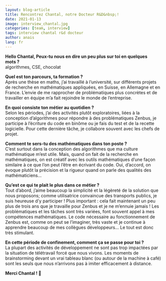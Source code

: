 ```yaml
---
layout: blog-article
title: Rencontrez Chantal, notre Docteur R&D&nbsp;!
date: 2021-01-13
image: interview_chantal.jpg
categories: [team, interview]
tags: interview chantal r&d docteur
author: anais
lang: fr
---
```


**Hello Chantal, Peux-tu nous en dire un peu plus sur toi en quelques mots&nbsp;?**<br>
algorithmes, CSE, chocolat

**Quel est ton parcours, ta formation&nbsp;?**<br>
Après une thèse en maths, j’ai travaillé à l’université, sur différents projets de recherche en mathématiques appliquées, en Suisse, en Allemagne et en France. L’envie de me rapprocher de problématiques plus concrètes et de travailler en équipe m’a fait rejoindre le monde de l’entreprise.

**En quoi consiste ton métier au quotidien&nbsp;?**<br>
Selon les périodes, j’ai des activités plutôt exploratoires, liées à la conception d’algorithmes pour répondre à des problématiques Zenbus, je participe à l’écriture du code en binôme ou je fais du test et de la recette logicielle. Pour cette dernière tâche, je collabore souvent avec les chefs de projet. 

**Comment te sers-tu des mathématiques dans ton poste&nbsp;?**<br>
C’est surtout dans la conception des algorithmes que ma culture mathématique m’est utile. Mais, quand on fait de la recherche en mathématiques, on est créatif avec les outils mathématiques d’une façon similaire à ce que l’on peut l’être en écrivant du code. Oui, d’accord, on évoque plutôt la précision et la rigueur quand on parle des qualités des mathématiciens... 

**Qu’est ce qui te plait le plus dans ce métier&nbsp;?**<br>
Tout d’abord, j’aime beaucoup la simplicité et la légèreté de la solution que nous proposons; comme utilisatrice convaincue des transports publics, je suis heureuse d’y participer&nbsp;! 
Plus important&nbsp;: cela fait maintenant un peu plus de trois ans que je travaille pour Zenbus et je ne m’ennuie jamais&nbsp;! Les problématiques et les tâches sont très variées, font souvent appel à mes compétences mathématiques. Le code nécessaire au fonctionnement de Zenbus est, comme on peut se l’imaginer, très vaste et je continue à apprendre beaucoup de mes collègues développeurs... Le tout est donc très stimulant. 

**En cette période de confinement, comment ça se passe pour toi&nbsp;?**<br>
La plupart des activités de développement ne sont pas trop impactées par la situation de télétravail forcé que nous vivons. Les moments de brainstorming devant un vrai tableau blanc (ou autour de la machine à café) sont les seuls que nous n’arrivons pas à imiter efficacement à distance.

**Merci Chantal&nbsp;! 🙂**